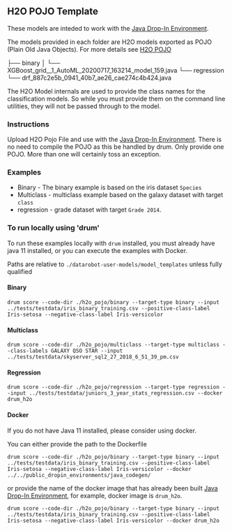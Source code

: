 ## H2O POJO Template

These models are inteded to work with the [Java Drop-In Environment](../../public_dropin_environments/java_codegen/).

The models provided in each folder are H2O models exported as POJO (Plain Old Java Objects).  For more details see [H2O POJO](http://docs.h2o.ai/h2o/latest-stable/h2o-docs/productionizing.html)

├── binary
│   └── XGBoost_grid__1_AutoML_20200717_163214_model_159.java
└── regression
    └── drf_887c2e5b_0941_40b7_ae26_cae274c4b424.java

The H2O Model internals are used to provide the class names for the classification models. So while you must provide them on the command line utilities, they will not be passed through to the model.


### Instructions

Upload H2O Pojo File and use with the [Java Drop-In Environment](../../public_dropin_environments/java_codegen/).  There is no need to compile the POJO as this be handled by drum.  Only provide one POJO.  More than one will certainly toss an exception.  

### Examples

* Binary - The binary example is based on the iris dataset `Species`
* Multiclass - multiclass example based on the galaxy dataset with target `class`
* regression - grade dataset with target `Grade 2014`. 

### To run locally using 'drum'

To run these examples locally with `drum` installed, you must already have java 11 installed, or you can execute the examples with Docker.  

Paths are relative to `./datarobot-user-models/model_templates` unless fully qualified

#### Binary 

`drum score --code-dir ./h2o_pojo/binary --target-type binary --input ../tests/testdata/iris_binary_training.csv --positive-class-label Iris-setosa --negative-class-label Iris-versicolor`

#### Multiclass 

`drum score --code-dir ./h2o_pojo/multiclass --target-type multiclass --class-labels GALAXY QSO STAR --input ../tests/testdata/skyserver_sql2_27_2018_6_51_39_pm.csv` 

#### Regression 

`drum score --code-dir ./h2o_pojo/regression --target-type regression --input ../tests/testdata/juniors_3_year_stats_regression.csv --docker drum_h2o`

#### Docker

If you do not have Java 11 installed, please consider using docker.  

You can either provide the path to the Dockerfile

`drum score --code-dir ./h2o_pojo/binary --target-type binary --input ../tests/testdata/iris_binary_training.csv --positive-class-label Iris-setosa --negative-class-label Iris-versicolor --docker ../../public_dropin_environments/java_codegen/`

or provide the name of the docker image that has already been built [Java Drop-In Environment](../../public_dropin_environments/java_codegen/), for example, docker image is `drum_h2o`.

`drum score --code-dir ./h2o_pojo/binary --target-type binary --input ../tests/testdata/iris_binary_training.csv --positive-class-label Iris-setosa --negative-class-label Iris-versicolor --docker drum_h2o`
